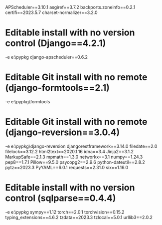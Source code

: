 APScheduler==3.10.1
asgiref==3.7.2
backports.zoneinfo==0.2.1
certifi==2023.5.7
charset-normalizer==3.2.0
# Editable install with no version control (Django==4.2.1)
-e e:\pypkg
django-apscheduler==0.6.2
# Editable Git install with no remote (django-formtools==2.1)
-e e:\pypkg\formtools
# Editable Git install with no remote (django-reversion==3.0.4)
-e e:\pypkg\django-reversion
djangorestframework==3.14.0
filedate==2.0
filelock==3.12.2
html2text==2020.1.16
idna==3.4
Jinja2==3.1.2
MarkupSafe==2.1.3
mpmath==1.3.0
networkx==3.1
numpy==1.24.3
pep8==1.7.1
Pillow==9.5.0
psycopg2==2.9.6
python-dateutil==2.8.2
pytz==2023.3
PyYAML==6.0.1
requests==2.31.0
six==1.16.0
# Editable install with no version control (sqlparse==0.4.4)
-e e:\pypkg
sympy==1.12
torch==2.0.1
torchvision==0.15.2
typing_extensions==4.6.2
tzdata==2023.3
tzlocal==5.0.1
urllib3==2.0.2
